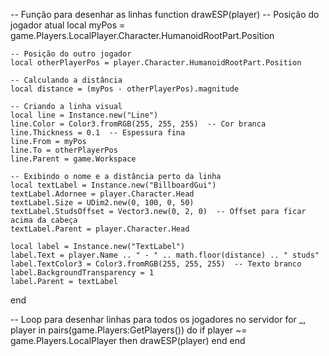 -- Função para desenhar as linhas
function drawESP(player)
    -- Posição do jogador atual
    local myPos = game.Players.LocalPlayer.Character.HumanoidRootPart.Position
    
    -- Posição do outro jogador
    local otherPlayerPos = player.Character.HumanoidRootPart.Position
    
    -- Calculando a distância
    local distance = (myPos - otherPlayerPos).magnitude
    
    -- Criando a linha visual
    local line = Instance.new("Line")
    line.Color = Color3.fromRGB(255, 255, 255)  -- Cor branca
    line.Thickness = 0.1  -- Espessura fina
    line.From = myPos
    line.To = otherPlayerPos
    line.Parent = game.Workspace
    
    -- Exibindo o nome e a distância perto da linha
    local textLabel = Instance.new("BillboardGui")
    textLabel.Adornee = player.Character.Head
    textLabel.Size = UDim2.new(0, 100, 0, 50)
    textLabel.StudsOffset = Vector3.new(0, 2, 0)  -- Offset para ficar acima da cabeça
    textLabel.Parent = player.Character.Head
    
    local label = Instance.new("TextLabel")
    label.Text = player.Name .. " - " .. math.floor(distance) .. " studs"
    label.TextColor3 = Color3.fromRGB(255, 255, 255)  -- Texto branco
    label.BackgroundTransparency = 1
    label.Parent = textLabel
end

-- Loop para desenhar linhas para todos os jogadores no servidor
for _, player in pairs(game.Players:GetPlayers()) do
    if player ~= game.Players.LocalPlayer then
        drawESP(player)
    end
end
